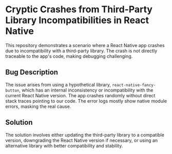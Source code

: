 # Cryptic Crashes from Third-Party Library Incompatibilities in React Native

This repository demonstrates a scenario where a React Native app crashes due to incompatibility with a third-party library. The crash is not directly traceable to the app's code, making debugging challenging.

## Bug Description

The issue arises from using a hypothetical library, `react-native-fancy-button`, which has an internal inconsistency or incompatibility with the current React Native version.  The app crashes randomly without direct stack traces pointing to our code. The error logs mostly show native module errors, masking the real cause.

## Solution

The solution involves either updating the third-party library to a compatible version, downgrading the React Native version if necessary, or using an alternative library with better compatibility and stability.